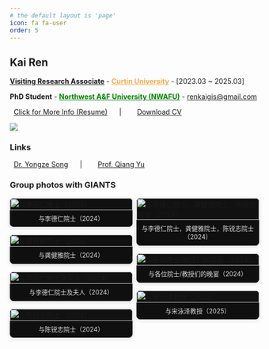 ```yaml
---
# the default layout is 'page'
icon: fa fa-user
order: 5
---
```


<!-- > Add Markdown syntax content to file `_tabs/about.md`{: .filepath } and it will show up on this page.
{: .prompt-tip } -->
<style>
.row:only-child>#core-wrapper {
    padding-bottom: 0rem;
}

.tail-wrapper{
    padding-top: 20rem;
}

/* Masonry 三列布局 */
.gallery-masonry {
  column-count: 3;
  column-gap: 8px;
}

@media (max-width: 1024px) { 
  .gallery-masonry { column-count: 2; } 
}

@media (max-width: 640px) { 
  .gallery-masonry { column-count: 1; } 
}

.gallery-card {
  display: inline-block;
  width: 100%;
  margin: 0 0 16px;
  break-inside: avoid;
  -webkit-column-break-inside: avoid;
  -moz-column-break-inside: avoid;
  background: #111;
  border-radius: 8px;
  overflow: hidden;
  box-shadow: 0 2px 8px rgba(0,0,0,.15);
}

.gallery-card img {
  width: 100%;
  height: auto;   /* 保持竖图横图比例 */
  display: block;
}

.gallery-card figcaption {
  padding: 8px 10px;
  font-size: .9em;
  line-height: 1.4;
  color: #ddd;
  background: #0f0f0f;
  border-top: 1px solid rgba(255,255,255,.1);
  text-align: center;
}
</style>

## **Kai Ren**

<a href="https://staffportal.curtin.edu.au/staff/profile/view/kai-ren-500cf978/" target="_blank" style="border-bottom:0px"><b>Visiting Research Associate</b></a> - <a href="https://www.curtin.edu.au/" style="color:#F0AD4E" target="_blank" style="border-bottom:0px"><b>Curtin University</b></a> - [2023.03 ~ 2025.03]

<b>PhD Student</b> - <a href="https://www.nwafu.edu.cn/" style="color:green" target="_blank" style="border-bottom:0px"><b>Northwest A&F University (NWAFU)</b></a> - [renkaigis@gmail.com](mailto:renkaigis@gmail.com)

<i class="fa fa-heart" style="color: hotpink"></i>&nbsp;&nbsp;<a href="https://cv.renkaigis.cn"  target="_blank" style="border-bottom:0px">Click for More Info (Resume)</a>
 &nbsp;&nbsp;&nbsp;&nbsp; | &nbsp;&nbsp;&nbsp;&nbsp; 
 <i class="fa fa-paper-plane" style="color: deepskyblue"></i>&nbsp;&nbsp;<a href="https://cv.renkaigis.cn/KaiRen_CV.pdf"  target="_blank" style="border-bottom:0px">Download CV</a>

<!-- ![](../assets/mine/about.jpg) -->
<!-- <img src="/mine/about.jpg" width="90%"/> -->
<img src="/mine/about.png"/>

### **Links**

<i class="fa fa-layer-group" style="color: darkblue"></i>&nbsp;&nbsp;<a href="https://yongzesong.com"  target="_blank" style="border-bottom:0px">Dr. Yongze Song</a>
&nbsp;&nbsp;&nbsp;&nbsp; | &nbsp;&nbsp;&nbsp;&nbsp;
<i class="fa fa-seedling" style="color: green"></i>&nbsp;&nbsp;<a href="http://papers.agrivy.com/"  target="_blank" style="border-bottom:0px">Prof. Qiang Yu</a>


### Group photos with **GIANTS**

<div class="row">
  <div class="col-twelve">
    <div class="gallery-masonry">
      <figure class="gallery-card">
        <img src="https://cv.renkaigis.cn/images/groupphoto/gp_001.jpg" alt="与李德仁院士（2024）" loading="lazy">
        <figcaption>与李德仁院士（2024）</figcaption>
      </figure>
      <figure class="gallery-card">
        <img src="https://cv.renkaigis.cn/images/groupphoto/gp_002.jpg" alt="与龚健雅院士（2024）" loading="lazy">
        <figcaption>与龚健雅院士（2024）</figcaption>
      </figure>
      <figure class="gallery-card">
        <img src="https://cv.renkaigis.cn/images/groupphoto/gp_003.jpg" alt="与李德仁院士及夫人（2024）" loading="lazy">
        <figcaption>与李德仁院士及夫人（2024）</figcaption>
      </figure>
      <figure class="gallery-card">
        <img src="https://cv.renkaigis.cn/images/groupphoto/gp_004.jpg" alt="与陈锐志院士（2024）" loading="lazy">
        <figcaption>与陈锐志院士（2024）</figcaption>
      </figure>
      <figure class="gallery-card">
        <img src="https://cv.renkaigis.cn/images/groupphoto/gp_005.jpg" alt="与李德仁院士，龚健雅院士，陈锐志院士（2024）" loading="lazy">
        <figcaption>与李德仁院士，龚健雅院士，陈锐志院士（2024）</figcaption>
      </figure>
      <figure class="gallery-card">
        <img src="https://cv.renkaigis.cn/images/groupphoto/gp_006.jpg" alt="与各位院士/教授们的晚宴（2024）" loading="lazy">
        <figcaption>与各位院士/教授们的晚宴（2024）</figcaption>
      </figure>
      <figure class="gallery-card">
        <img src="https://cv.renkaigis.cn/images/groupphoto/gp_007.jpg" alt="与宋泳泽教授（2025）" loading="lazy">
        <figcaption>与宋泳泽教授（2025）</figcaption>
      </figure>
    </div>
  </div>
</div>